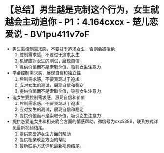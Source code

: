 # 【总结】男生越是克制这个行为，女生就越会主动追你 - P1：4.164cxcx - 楚儿恋爱说 - BV1pu411v7oF

-   男生需控制需求感，不要过于追求女生，否则会被拒绝
    1.  控制需求感，不要过于追求女生
    2.  机智应对女生的测试，展现自信
    3.  提供价值而不是索取价值，吸引女生注意力
-   学会控制需求感，展现自信和独立性
    1.  控制需求感，不要表现过于追求
    2.  应对女生的测试，展现自信和稳定
    3.  提供价值而不是索取价值，吸引女生注意力
-   追女生要控制需求感，展现自信和价值
    1.  控制需求感，不要表现过于追求
    2.  应对女生的测试，展现自信和稳定
    3.  提供价值而不是索取价值，吸引女生注意力
-   提供恋爱追女生和相亲晚会方面的情感帮助，微信号为cxx5388，联系方式详见最新视频结尾。
    1.  提供恋爱追女生方面的帮助
    2.  提供相亲晚会方面的帮助
    3.  最新联系方式详见最新视频结尾。